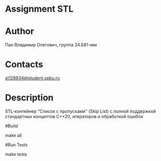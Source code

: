 # Assignment STL

# Author

Пан Владимир Олегович, группа 24.Б81-мм

# Contacts

st128934@student.spbu.ru

# Description

STL-контейнер "Список с пропусками" (Skip List) с полной поддержкой стандартных концептов C++20, итераторов и обработкой ошибок

#Build

make all

#Run Tests

make tests